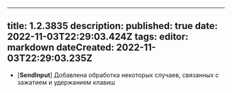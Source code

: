 
---
title: 1.2.3835
description: 
published: true
date: 2022-11-03T22:29:03.424Z
tags: 
editor: markdown
dateCreated: 2022-11-03T22:29:03.235Z
---		
		
- [**SendInput**] Добавлена обработка некоторых случаев, связанных с зажатием и удержанием клавиш